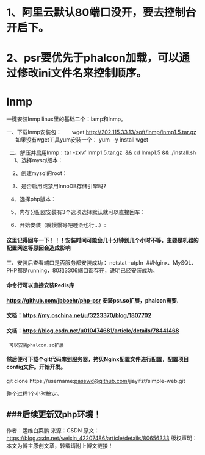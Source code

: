 #    1、阿里云默认80端口没开，要去控制台开启下。
#    2、psr要优先于phalcon加载，可以通过修改ini文件名来控制顺序。

# lnmp
一键安装lnmp
linux里的基础二个：lamp和lnmp。

一、下载lnmp安装包：
      wget http://202.115.33.13/soft/lnmp/lnmp1.5.tar.gz
      如果没有wget工具yum安装一个： yum  -y install wget

 
二、解压并启用lnmp：tar -zxvf lnmp1.5.tar.gz  && cd lnmp1.5 && ./install.sh
     1、选择mysql版本：


    2、创建mysql的root：

    3、是否启用或禁用InnoDB存储引擎吗?

   4、选择php版本：

   5、内存分配器安装有3个选项选择默认就可以直接回车：

   6、开始安装（就慢慢等吧睡会也行...）:

#### 这里记得回车一下！！！安装时间可能会几十分钟到几个小时不等，主要是机器的配置网速等原因会造成影响
三、安装后查看端口是否服务都安装成功： netstat -utpln  ##Nginx、MySQL、PHP都是running，80和3306端口都存在，说明已经安装成功。

#### 命令行可以直接安装Redis库

#### https://github.com/jbboehr/php-psr 安装psr.so扩展，phalcon需要.

#### 文档：https://my.oschina.net/u/3223370/blog/1807702 
#### 文档：https://blog.csdn.net/u010474681/article/details/78441468 
     可以安装phalcon.so扩展

#### 然后便可下载个git代码库到服务器，拷贝Nginx配置文件进行配置，配置项目config文件。开始开发。
git clone https://username:passwd@github.com/jiayifzt/simple-web.git

整个过程1个小时搞定。

###后续更新双php环境！
--------------------- 
作者：运维白菜鹏 
来源：CSDN 
原文：https://blog.csdn.net/weixin_42207486/article/details/80656333 
版权声明：本文为博主原创文章，转载请附上博文链接！
